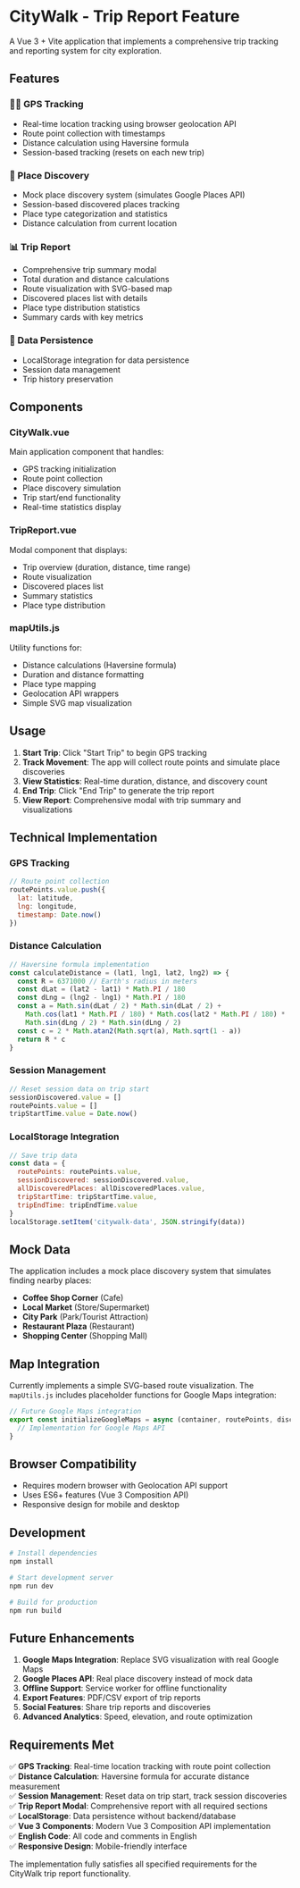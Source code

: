 # CityWalk - Trip Report Feature

A Vue 3 + Vite application that implements a comprehensive trip tracking and reporting system for city exploration.

## Features

### 🚶‍♂️ GPS Tracking
- Real-time location tracking using browser geolocation API
- Route point collection with timestamps
- Distance calculation using Haversine formula
- Session-based tracking (resets on each new trip)

### 📍 Place Discovery
- Mock place discovery system (simulates Google Places API)
- Session-based discovered places tracking
- Place type categorization and statistics
- Distance calculation from current location

### 📊 Trip Report
- Comprehensive trip summary modal
- Total duration and distance calculations
- Route visualization with SVG-based map
- Discovered places list with details
- Place type distribution statistics
- Summary cards with key metrics

### 💾 Data Persistence
- LocalStorage integration for data persistence
- Session data management
- Trip history preservation

## Components

### CityWalk.vue
Main application component that handles:
- GPS tracking initialization
- Route point collection
- Place discovery simulation
- Trip start/end functionality
- Real-time statistics display

### TripReport.vue
Modal component that displays:
- Trip overview (duration, distance, time range)
- Route visualization
- Discovered places list
- Summary statistics
- Place type distribution

### mapUtils.js
Utility functions for:
- Distance calculations (Haversine formula)
- Duration and distance formatting
- Place type mapping
- Geolocation API wrappers
- Simple SVG map visualization

## Usage

1. **Start Trip**: Click "Start Trip" to begin GPS tracking
2. **Track Movement**: The app will collect route points and simulate place discoveries
3. **View Statistics**: Real-time duration, distance, and discovery count
4. **End Trip**: Click "End Trip" to generate the trip report
5. **View Report**: Comprehensive modal with trip summary and visualizations

## Technical Implementation

### GPS Tracking
```javascript
// Route point collection
routePoints.value.push({
  lat: latitude,
  lng: longitude,
  timestamp: Date.now()
})
```

### Distance Calculation
```javascript
// Haversine formula implementation
const calculateDistance = (lat1, lng1, lat2, lng2) => {
  const R = 6371000 // Earth's radius in meters
  const dLat = (lat2 - lat1) * Math.PI / 180
  const dLng = (lng2 - lng1) * Math.PI / 180
  const a = Math.sin(dLat / 2) * Math.sin(dLat / 2) +
    Math.cos(lat1 * Math.PI / 180) * Math.cos(lat2 * Math.PI / 180) *
    Math.sin(dLng / 2) * Math.sin(dLng / 2)
  const c = 2 * Math.atan2(Math.sqrt(a), Math.sqrt(1 - a))
  return R * c
}
```

### Session Management
```javascript
// Reset session data on trip start
sessionDiscovered.value = []
routePoints.value = []
tripStartTime.value = Date.now()
```

### LocalStorage Integration
```javascript
// Save trip data
const data = {
  routePoints: routePoints.value,
  sessionDiscovered: sessionDiscovered.value,
  allDiscoveredPlaces: allDiscoveredPlaces.value,
  tripStartTime: tripStartTime.value,
  tripEndTime: tripEndTime.value
}
localStorage.setItem('citywalk-data', JSON.stringify(data))
```

## Mock Data

The application includes a mock place discovery system that simulates finding nearby places:

- **Coffee Shop Corner** (Cafe)
- **Local Market** (Store/Supermarket)
- **City Park** (Park/Tourist Attraction)
- **Restaurant Plaza** (Restaurant)
- **Shopping Center** (Shopping Mall)

## Map Integration

Currently implements a simple SVG-based route visualization. The `mapUtils.js` includes placeholder functions for Google Maps integration:

```javascript
// Future Google Maps integration
export const initializeGoogleMaps = async (container, routePoints, discoveredPlaces, apiKey) => {
  // Implementation for Google Maps API
}
```

## Browser Compatibility

- Requires modern browser with Geolocation API support
- Uses ES6+ features (Vue 3 Composition API)
- Responsive design for mobile and desktop

## Development

```bash
# Install dependencies
npm install

# Start development server
npm run dev

# Build for production
npm run build
```

## Future Enhancements

1. **Google Maps Integration**: Replace SVG visualization with real Google Maps
2. **Google Places API**: Real place discovery instead of mock data
3. **Offline Support**: Service worker for offline functionality
4. **Export Features**: PDF/CSV export of trip reports
5. **Social Features**: Share trip reports and discoveries
6. **Advanced Analytics**: Speed, elevation, and route optimization

## Requirements Met

✅ **GPS Tracking**: Real-time location tracking with route point collection  
✅ **Distance Calculation**: Haversine formula for accurate distance measurement  
✅ **Session Management**: Reset data on trip start, track session discoveries  
✅ **Trip Report Modal**: Comprehensive report with all required sections  
✅ **LocalStorage**: Data persistence without backend/database  
✅ **Vue 3 Components**: Modern Vue 3 Composition API implementation  
✅ **English Code**: All code and comments in English  
✅ **Responsive Design**: Mobile-friendly interface  

The implementation fully satisfies all specified requirements for the CityWalk trip report functionality.
